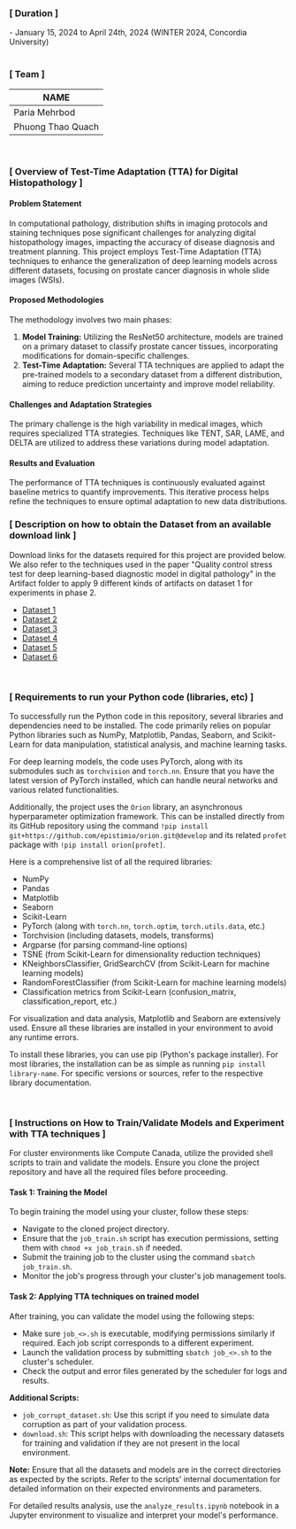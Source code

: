 <h3>[ Duration ]</h3>
- January 15, 2024 to April 24th, 2024 (WINTER 2024, Concordia University)


<br>
<br>

<h3>[ Team ]</h3>

| NAME |
| --- |
| Paria Mehrbod | 
| Phuong Thao Quach |

<br>

<h3>[ Overview of Test-Time Adaptation (TTA) for Digital Histopathology ]</h3>

<h4>Problem Statement</h4>
<p>
  In computational pathology, distribution shifts in imaging protocols and staining techniques pose significant challenges for analyzing digital histopathology images, impacting the accuracy of disease diagnosis and treatment planning. This project employs Test-Time Adaptation (TTA) techniques to enhance the generalization of deep learning models across different datasets, focusing on prostate cancer diagnosis in whole slide images (WSIs).
</p>

<h4>Proposed Methodologies</h4>
<p>
  The methodology involves two main phases:
</p>
<ol>
  <li>
    <strong>Model Training:</strong> Utilizing the ResNet50 architecture, models are trained on a primary dataset to classify prostate cancer tissues, incorporating modifications for domain-specific challenges.
  </li>
  <li>
    <strong>Test-Time Adaptation:</strong> Several TTA techniques are applied to adapt the pre-trained models to a secondary dataset from a different distribution, aiming to reduce prediction uncertainty and improve model reliability.
  </li>
</ol>

<h4>Challenges and Adaptation Strategies</h4>
<p>
  The primary challenge is the high variability in medical images, which requires specialized TTA strategies. Techniques like TENT, SAR, LAME, and DELTA are utilized to address these variations during model adaptation.
</p>

<h4>Results and Evaluation</h4>
<p>
  The performance of TTA techniques is continuously evaluated against baseline metrics to quantify improvements. This iterative process helps refine the techniques to ensure optimal adaptation to new data distributions.
</p>


<h3>[ Description on how to obtain the Dataset from an available download link ]</h3>
<p>
  Download links for the datasets required for this project are provided below. We also refer to the techniques used in the paper "Quality control stress test for deep learning-based diagnostic model in digital pathology" in the Artifact folder to apply 9 different kinds of artifacts on dataset 1 for experiments in phase 2. 
</p>
<ul>
  <li>
    <a href="https://zenodo.org/records/4789576/files/02_training_native.tar?download=1">Dataset 1</a>
  </li>
  <li>
    <a href="https://zenodo.org/records/4789576/files/01_case_western_native.tar?download=1">Dataset 2</a>
  </li>
  <li>
    <a href="https://zenodo.org/records/4789576/files/03_wns_leica_native.tar?download=1">Dataset 3</a>
  </li>
  <li>
    <a href="https://zenodo.org/records/4789576/files/04_wns_hama_native.tar?download=1">Dataset 4</a>
  </li>
  <li>
    <a href="https://zenodo.org/records/4904569/files/05_wns_glis_native.tar?download=1">Dataset 5</a>
  </li>
  <li>
    <a href="https://zenodo.org/records/4904569/files/06_ukk_native.tar?download=1">Dataset 6</a>
  </li>
</ul>
<br>

<h3>[ Requirements to run your Python code (libraries, etc) ]</h3>
  <p>
  To successfully run the Python code in this repository, several libraries and dependencies need to be installed. The code primarily relies on popular Python libraries such as NumPy, Matplotlib, Pandas, Seaborn, and Scikit-Learn for data manipulation, statistical analysis, and machine learning tasks.
</p>
<p>
  For deep learning models, the code uses PyTorch, along with its submodules such as <code>torchvision</code> and <code>torch.nn</code>. Ensure that you have the latest version of PyTorch installed, which can handle neural networks and various related functionalities.
</p>
<p>
  Additionally, the project uses the <code>Orion</code> library, an asynchronous hyperparameter optimization framework. This can be installed directly from its GitHub repository using the command <code>!pip install git+https://github.com/epistimio/orion.git@develop</code> and its related <code>profet</code> package with <code>!pip install orion[profet]</code>.
</p>
<p>Here is a comprehensive list of all the required libraries:</p>
<ul>
  <li>NumPy</li>
  <li>Pandas</li>
  <li>Matplotlib</li>
  <li>Seaborn</li>
  <li>Scikit-Learn</li>
  <li>PyTorch (along with <code>torch.nn</code>, <code>torch.optim</code>, <code>torch.utils.data</code>, etc.)</li>
  <li>Torchvision (including datasets, models, transforms)</li>
  <li>Argparse (for parsing command-line options)</li>
  <li>TSNE (from Scikit-Learn for dimensionality reduction techniques)</li>
  <li>KNeighborsClassifier, GridSearchCV (from Scikit-Learn for machine learning models)</li>
  <li>RandomForestClassifier (from Scikit-Learn for machine learning models)</li>
  <li>Classification metrics from Scikit-Learn (confusion_matrix, classification_report, etc.)</li>
</ul>
<p>
  For visualization and data analysis, Matplotlib and Seaborn are extensively used. Ensure all these libraries are installed in your environment to avoid any runtime errors.
</p>
<p>
  To install these libraries, you can use pip (Python's package installer). For most libraries, the installation can be as simple as running <code>pip install library-name</code>. For specific versions or sources, refer to the respective library documentation.
</p>

<br>
<h3>[ Instructions on How to Train/Validate Models and Experiment with TTA techniques ]</h3>

<p>For cluster environments like Compute Canada, utilize the provided shell scripts to train and validate the models. Ensure you clone the project repository and have all the required files before proceeding.</p>
    
<h4>Task 1: Training the Model</h4>
<p> To begin training the model using your cluster, follow these steps:</p>
<ul>
  <li>Navigate to the cloned project directory.</li>
  <li>Ensure that the <code>job_train.sh</code> script has execution permissions, setting them with <code>chmod +x job_train.sh</code> if needed.</li>
  <li>Submit the training job to the cluster using the command <code>sbatch job_train.sh</code>.</li>
  <li>Monitor the job's progress through your cluster's job management tools.</li>
</ul>

<h4>Task 2: Applying TTA techniques on trained model</h4>
<p>After training, you can validate the model using the following steps:</p>
<ul>
  <li>Make sure <code>job_<>.sh</code> is executable, modifying permissions similarly if required. Each job script corresponds to a different experiment.</li>
  <li>Launch the validation process by submitting <code>sbatch job_<>.sh</code> to the cluster's scheduler.</li>
  <li>Check the output and error files generated by the scheduler for logs and results.</li>
</ul>

<p><strong>Additional Scripts:</strong></p>
<ul>
  <li><code>job_corrupt_dataset.sh</code>: Use this script if you need to simulate data corruption as part of your validation process.</li>
  <li><code>download.sh</code>: This script helps with downloading the necessary datasets for training and validation if they are not present in the local environment.</li>
</ul>

<p><strong>Note:</strong> Ensure that all the datasets and models are in the correct directories as expected by the scripts. Refer to the scripts' internal documentation for detailed information on their expected environments and parameters.</p>

<p>For detailed results analysis, use the <code>analyze_results.ipynb</code> notebook in a Jupyter environment to visualize and interpret your model's performance.</p>

